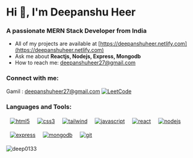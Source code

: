 # Hi 👋, I'm Deepanshu Heer

### A passionate MERN Stack Developer from India

- All of my projects are available at [https://deepanshuheer.netlify.com](https://deepanshuheer.netlify.com)
- Ask me about **Reactjs, Nodejs, Express, Mongodb**
- How to reach me: deepanshuheer27@gmail.com

### Connect with me:
Gamil : deepanshuheer27@gmail.com
[![LeetCode](https://img.shields.io/badge/leetcode-deep01-orange)](https://www.leetcode.com/deep01)

### Languages and Tools:

<div style="display:flex; flex-wrap: wrap; gap: 20px; margin:20px 10px">
  <a href="https://www.w3schools.com/html/" target="_blank" rel="noreferrer">
    <img src="https://img.shields.io/badge/HTML5-%23E34F26.svg?&style=for-the-badge&logo=html5&logoColor=white" alt="html5" />
  </a>
  <a href="https://www.w3schools.com/css/" target="_blank" rel="noreferrer">
    <img src="https://img.shields.io/badge/CSS3-%2343853D.svg?&style=for-the-badge&logo=css3&logoColor=white" alt="css3" />
  </a>
  <a href="https://tailwindcss.com/" target="_blank" rel="noreferrer">
    <img src="https://img.shields.io/badge/Tailwind CSS-%2338B2AC.svg?&style=for-the-badge&logo=tailwind-css&logoColor=white" alt="tailwind" />
  </a>
    <a href="https://developer.mozilla.org/en-US/docs/Web/JavaScript" target="_blank" rel="noreferrer">
    <img src="https://img.shields.io/badge/JavaScript-%23F7DF1E.svg?&style=for-the-badge&logo=javascript&logoColor=black" alt="javascript" />
  </a>

  <a href="https://reactjs.org/" target="_blank" rel="noreferrer">
    <img src="https://img.shields.io/badge/React-%2361DAFB.svg?&style=for-the-badge&logo=react&logoColor=black" alt="react" />

  </a>
  <a href="https://nodejs.org" target="_blank" rel="noreferrer">
    <img src="https://img.shields.io/badge/Node.js-%234ea94b.svg?&style=for-the-badge&logo=node.js&logoColor=white" alt="nodejs" />
  </a>
    <a href="https://expressjs.com" target="_blank" rel="noreferrer">
    <img src="https://img.shields.io/badge/Express-%23404d59.svg?&style=for-the-badge&logo=express&logoColor=white" alt="express" />
  </a>
  <a href="https://www.mongodb.com/" target="_blank" rel="noreferrer">
    <img src="https://img.shields.io/badge/MongoDB-%234ea94b.svg?&style=for-the-badge&logo=mongodb&logoColor=white" alt="mongodb" />
  </a>
    <a href="https://git-scm.com/" target="_blank" rel="noreferrer">
    <img src="https://img.shields.io/badge/Git-%23F05032.svg?&style=for-the-badge&logo=git&logoColor=white" alt="git" />
  </a>
</div>

<p><img align="center" src="https://github-readme-streak-stats.herokuapp.com/?user=deep0133&" alt="deep0133" /></p>
